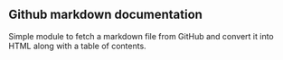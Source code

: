 ## Github markdown documentation

Simple module to fetch a markdown file from GitHub and convert it into HTML
along with a table of contents.
